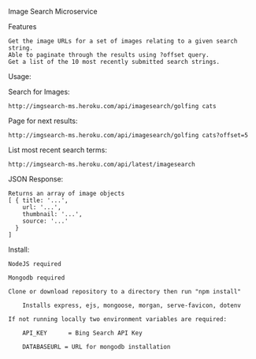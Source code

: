 
Image Search Microservice

Features

    Get the image URLs for a set of images relating to a given search string.
    Able to paginate through the results using ?offset query.
    Get a list of the 10 most recently submitted search strings.
Usage:

Search for Images:

    http://imgsearch-ms.heroku.com/api/imagesearch/golfing cats

Page for next results:

    http://imgsearch-ms.heroku.com/api/imagesearch/golfing cats?offset=5

List most recent search terms:

    http://imgsearch-ms.heroku.com/api/latest/imagesearch
    
JSON Response:

    Returns an array of image objects
    [ { title: '...',
        url: '...',
        thumbnail: '...',
        source: '...'
      } 
    ]

Install:

    NodeJS required

    Mongodb required

    Clone or download repository to a directory then run "npm install"

        Installs express, ejs, mongoose, morgan, serve-favicon, dotenv

    If not running locally two environment variables are required:

        API_KEY      = Bing Search API Key
        
        DATABASEURL = URL for mongodb installation


